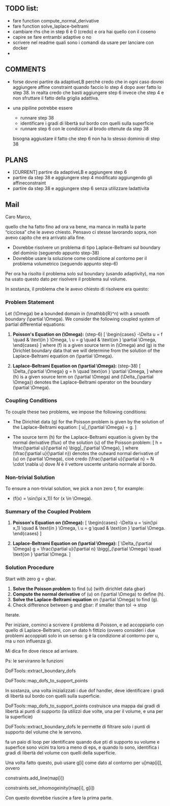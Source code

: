 ## TODO list:
- fare function compute_normal_derivative
- fare function solve_laplace-beltrami
- cambiare rhs che in step 6 è 0 (credo) e ora hai quello con il coseno
- capire se fare entrambi adaptive o no
- scrivere nel readme quali sono i comandi da usare per lanciare con docker
- 


## COMMENTS
- forse dovrei partire da adaptiveLB perchè credo che in ogni caso dovrei aggiungere affine constraint quando faccio lo step 4 dopo aver fatto lo step 38. In realta credo che basti aggiungere step 6 invece che step 4 e non sfruttare il fatto della griglia adattiva.
- una pipiline potrebbe essere
  - runnare step 38
  - identificare  i gradi di libertà sul bordo con quelli sulla superficie
  - runnare step 6 con le condizioni al brodo ottenute da step 38 

  bisogna aggiustare il fatto che step 6 non ha lo stesso dominio di step 38


## PLANS 
- [CURRENT] partire da adaptiveLB e aggiungere step 6
- partire da step 38 e aggiungere step 4 modificato aggiungendo gli affineconstraint
- partire da step 38 e aggiungere step 6 senza utilizzare ladattivita 

 


## Mail



Caro Marco,

quello che ha fatto fino ad ora va bene, ma manca in realtà la parte “cicciosa” che le avevo chiesto. Pensavo ci stesse lavorando sopra, non avevo capito che era arrivato alla fine.

- Dovrebbe risolvere un problema di tipo Laplace-Beltrami sul boundary del dominio (seguendo appunto step-38)
- Dovrebbe usare la soluzione come condizione al contorno per il problema volumetrico (seguendo appunto step-6)

Per ora ha risolto il problema solo sul boundary (usando adaptivity), ma non ha usato questo dato per risolvere il problema sul volume.

In sostanza, il problema che le avevo chiesto di risolvere era questo:

### Problem Statement

Let \(\Omega\) be a bounded domain in \(\mathbb{R}^n\) with a smooth boundary \(\partial \Omega\). We consider the following coupled system of partial differential equations:

1. **Poisson's Equation on \(\Omega\):** (step-6)
  \[
  \begin{cases}
  -\Delta u = f \quad & \text{in } \Omega, \\
  u = g \quad & \text{on } \partial \Omega,
  \end{cases}
  \]
  where \(f\) is a given source term in \(\Omega\) and \(g\) is the Dirichlet boundary data that we will determine from the solution of the Laplace-Beltrami equation on \(\partial \Omega\).

2. **Laplace-Beltrami Equation on \(\partial \Omega\):** (step-38)
  \[
  \Delta_{\partial \Omega} g = h \quad \text{on } \partial \Omega,
  \]
  where \(h\) is a given source term on \(\partial \Omega\) and \(\Delta_{\partial \Omega}\) denotes the Laplace-Beltrami operator on the boundary \(\partial \Omega\).

### Coupling Conditions

To couple these two problems, we impose the following conditions:

- The Dirichlet data \(g\) for the Poisson problem is given by the solution of the Laplace-Beltrami equation:
 \[
 u|_{\partial \Omega} = g.
 \]

- The source term \(h\) for the Laplace-Beltrami equation is given by the normal derivative (flux) of the solution \(u\) of the Poisson problem:
 \[
 h = \frac{\partial u}{\partial n} \bigg|_{\partial \Omega},
 \]
 where \(\frac{\partial u}{\partial n}\) denotes the outward normal derivative of \(u\) on \(\partial \Omega\), cioè credo \(\frac{\partial u}{\partial n} = N \cdot \nabla u\) dove $N$ è il vettore uscente unitario normale al bordo.

### Non-trivial Solution

To ensure a non-trivial solution, we pick a non zero f, for example:

- \(f(x) = \sin(\pi x_1)\) for \(x \in \Omega\).

### Summary of the Coupled Problem

1. **Poisson's Equation on \(\Omega\):**
  \[
  \begin{cases}
  -\Delta u = \sin(\pi x_1) \quad & \text{in } \Omega, \\
  u = g \quad & \text{on } \partial \Omega.
  \end{cases}
  \]

2. **Laplace-Beltrami Equation on \(\partial \Omega\):**
  \[
  \Delta_{\partial \Omega} g = \frac{\partial u}{\partial n} \bigg|_{\partial \Omega} \quad \text{on } \partial \Omega.
  \]

### Solution Procedure

Start with zero g = gbar.

1. **Solve the Poisson problem** to find \(u\) (with dirichlet data gbar)
2. **Compute the normal derivative** of \(u\) on \(\partial \Omega\) to define \(h\).
3. **Solve the Laplace-Beltrami equation** on \(\partial \Omega\) to find \(g\).
4. Check difference between g and gbar: if smaller than tol -> stop

Iterate.

Per iniziare, cominci a scrivere il problema di Poisson, e ad accoppiarlo con quello di Laplace-Beltrami, con un dato h fittizio (ovvero consideri i due problemi accoppiati solo in un senso: g è la condizione al contorno per u, ma u non influenza g).

Mi dica fin dove riesce ad arrivare.

Ps: le serviranno le funzioni

DoFTools::extract_boundary_dofs

DoFTools::map_dofs_to_support_points

In sostanza, una volta inizializzati i due dof handler, deve identificare i gradi di libertà sul bordo con quelli sulla superficie.


DoFTools::map_dofs_to_support_points costruisce una mappa dai gradi di libertà ai punti di supporto (la utilizzi due volte, una per il volume, e una per la superficie)

DoFTools::extract_boundary_dofs le permette di filtrare solo i punti di supporto del volume che le servono.

fa un paio di loop per identificare quando due pti di supporto su volume e superfice sono vicini tra loro a meno di eps, e quando lo sono, identifica i gradi di libertà del volume con quelli della superficie.

Una volta fatto questo, può usare g[i] come dato al contorno per u[map[i]], ovvero

constraints.add_line(map[i])

constraints.set_inhomogeinity(map[i], g[i])

Con questo dovrebbe riuscire a fare la prima parte.